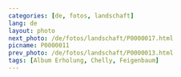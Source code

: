 ```yaml
---
categories: [de, fotos, landschaft]
lang: de
layout: photo
next_photo: /de/fotos/landschaft/P0000017.html
picname: P0000011
prev_photo: /de/fotos/landschaft/P0000013.html
tags: [Album Erholung, Chelly, Feigenbaum]
---
```

